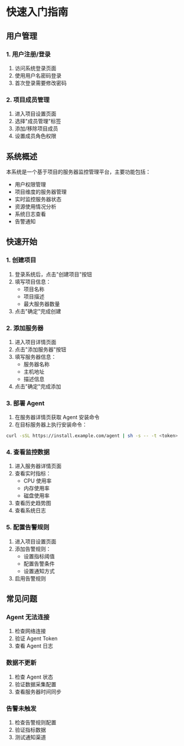 # 快速入门指南

## 用户管理

### 1. 用户注册/登录
1. 访问系统登录页面
2. 使用用户名密码登录
3. 首次登录需要修改密码

### 2. 项目成员管理
1. 进入项目设置页面
2. 选择"成员管理"标签
3. 添加/移除项目成员
4. 设置成员角色权限

## 系统概述

本系统是一个基于项目的服务器监控管理平台，主要功能包括：
- 用户权限管理
- 项目维度的服务器管理
- 实时监控服务器状态
- 资源使用情况分析
- 系统日志查看
- 告警通知

## 快速开始

### 1. 创建项目

1. 登录系统后，点击"创建项目"按钮
2. 填写项目信息：
   - 项目名称
   - 项目描述
   - 最大服务器数量
3. 点击"确定"完成创建

### 2. 添加服务器

1. 进入项目详情页面
2. 点击"添加服务器"按钮
3. 填写服务器信息：
   - 服务器名称
   - 主机地址
   - 描述信息
4. 点击"确定"完成添加

### 3. 部署 Agent

1. 在服务器详情页获取 Agent 安装命令
2. 在目标服务器上执行安装命令：
```bash
curl -sSL https://install.example.com/agent | sh -s -- -t <token>
```

### 4. 查看监控数据

1. 进入服务器详情页面
2. 查看实时指标：
   - CPU 使用率
   - 内存使用率
   - 磁盘使用率
3. 查看历史趋势图
4. 查看系统日志

### 5. 配置告警规则

1. 进入项目设置页面
2. 添加告警规则：
   - 设置指标阈值
   - 配置告警条件
   - 设置通知方式
3. 启用告警规则

## 常见问题

### Agent 无法连接
1. 检查网络连接
2. 验证 Agent Token
3. 查看 Agent 日志

### 数据不更新
1. 检查 Agent 状态
2. 验证数据采集配置
3. 查看服务器时间同步

### 告警未触发
1. 检查告警规则配置
2. 验证指标数据
3. 测试通知渠道 